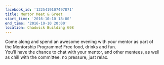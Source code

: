 ```yaml
---
facebook_id: '1225419107497871'
title: Mentor Meet & Greet
start_time: '2016-10-10 18:00'
end_time: '2016-10-10 20:00'
location: Chadwick Building G08
---
```


Come along and spend an awesome evening with your mentor as part of the Mentorship Programme! Free food, drinks and fun.  
You’ll have the chance to chat with your mentor, and other mentees, as well as chill with the committee. no pressure, just relax.